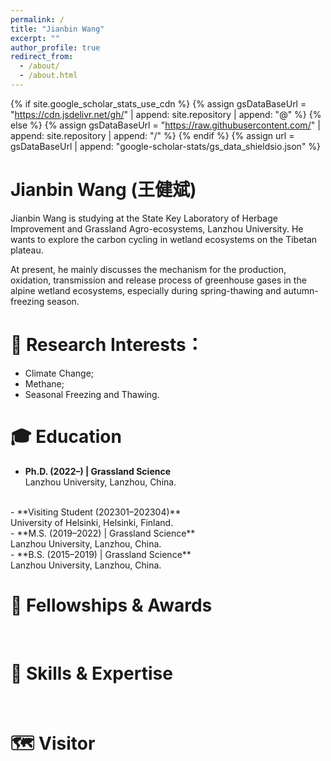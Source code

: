 ```yaml
---
permalink: /
title: "Jianbin Wang"
excerpt: ""
author_profile: true
redirect_from: 
  - /about/
  - /about.html
---
```


{% if site.google_scholar_stats_use_cdn %}
{% assign gsDataBaseUrl = "https://cdn.jsdelivr.net/gh/" | append: site.repository | append: "@" %}
{% else %}
{% assign gsDataBaseUrl = "https://raw.githubusercontent.com/" | append: site.repository | append: "/" %}
{% endif %}
{% assign url = gsDataBaseUrl | append: "google-scholar-stats/gs_data_shieldsio.json" %}

<span class='anchor' id='about-me'></span>

# Jianbin Wang (王健斌)

Jianbin Wang is studying at the State Key Laboratory of Herbage Improvement and Grassland Agro-ecosystems, Lanzhou University. He wants to explore the carbon cycling in wetland ecosystems on the Tibetan plateau. 

At present, he mainly discusses the mechanism for the production, oxidation, transmission and release process of greenhouse gases in the alpine wetland ecosystems, especially during spring-thawing and autumn-freezing season.

# 🧐 Research Interests：
  - Climate Change;
  - Methane;
  - Seasonal Freezing and Thawing.
  

# 🎓 Education

  - **Ph.D. (2022–) | Grassland Science** <br>
  Lanzhou University, Lanzhou, China.
  <br>
  - **Visiting Student (202301–202304)** <br>
  University of Helsinki, Helsinki, Finland.
  <br>
  - **M.S. (2019–2022) | Grassland Science** <br>
  Lanzhou University, Lanzhou, China.
  <br>
  - **B.S. (2015–2019) | Grassland Science** <br>
  Lanzhou University, Lanzhou, China.
  <br>
  
# 🏅 Fellowships & Awards
 
<br>

# 🦾 Skills & Expertise

<br>

# 🗺️ Visitor
<script type='text/javascript' id='clustrmaps' src='//cdn.clustrmaps.com/map_v2.js?cl=325857&w=a&t=tt&d=STAotRI9NIsu-X78O6o_cpkmTAyIrd-xocCQeAf1V1g&co=61aadd&ct=684bc6'></script>
<script src="https://giscus.app/client.js" data-repo="jianbinwang1996/jianbinwang1996.github.io" data-repo-id="R_kgDOL0jrFg" data-category="Q&A" data-category-id="DIC_kwDOL0jrFs4CgRQp" data-mapping="pathname" data-strict="0" data-reactions-enabled="1" data-emit-metadata="0" data-input-position="top" data-theme="noborder_light" data-lang="en" data-loading="lazy" crossorigin="anonymousanonymous" async> </script>
